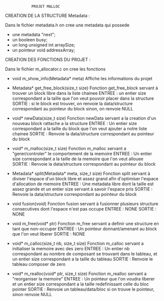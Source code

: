                 PROJET MALLOC


CREATION DE LA STRUCTURE Metadata :

Dans le fichier metadata.h on cree une metadata qui possede
- une metadata "next";
- un booleen busy;
- un long unsigned int arraySize;
- un pointeur void addressArray;


CREATION DES FONCTIONS DU PROJET :

Dans le fichier m_allocator.c on cree les fonctions 

- void m_show_info(Metadata* meta) 
  Affiche les informations du projet

- Metadata* get_free_block(size_t size)
   Fonction get_free_block servant à trouver un block libre dans la liste chainee 
   ENTREE : un entier size correspondant a la taille que l'on veut pouvoir placer 
   dans la structure
   SORTIE : si le block est trouver, on renvoie la data/structure correspondant 
   au pointeur du block 
   sinon, on renvoie NULL

- void* newData(size_t size)
   Fonction newData servant a la creation d'un nouveau block rattache a la structure 
   ENTREE : Un entier size correspondant a la taille du block que l'on veut ajouter 
   a notre liste chainee
   SORTIE : Renvoie la data/structure correspondant au pointeur du block 

- void* m_malloc(size_t size)
   Fonction m_malloc servant a "gerer/controler" le comportement de la memoire 
   ENTREE : Un entier size correspondant a la taille de la memoire que 
   l'on veut allouee
   SORTIE : Renvoie la data/structure correspondant au pointeur du block

- Metadata* split(Metadata* meta, size_t size)
   Fonction split servant à diviser l'espace d'un block libre et assez grand 
   afin d'optimiser l'espace d'allocation de memoire
   ENTREE : Une metadata libre dont la taille est assez grande et un entier 
   size servant à savoir l'espace pris 
   SORTIE : Renvoie la data/structure correspondant au pointeur du block

- void fusion(void)
   Fonction fusion servant à fusionner plusieurs structure consecutives dont 
   l'espace n'est pas occupe 
   ENTREE : NONE
   SORTIE : NONE

- void m_free(void* ptr)
   Fonction m_free servant a definir une structure en tant que non-occuper
   ENTREE : Un pointeur donnant/amenant au block que l'on veut liberer
   SORTIE : NONE

- void* m_calloc(size_t nb, size_t size)
   Fonction m_calloc servant a initialiser la memoire avec des zero
   ENTREE : Un entier nb correspondant au nombre de composant se trouvant dans 
   le tableau, et un entier size correspondant a la taille du tableau
   SORTIE : Renvoie le tableau composer de zero

- void* m_realloc(void* ptr, size_t size)
   Fonction m_realloc servant a "reorganiser la memoire" 
   ENTREE : Un pointeur que l'on voudra liberer et un entier size correspondant a 
   la taille redefinissant celle du bloc pointer 
   SORTIE : Renvoie un tableau/data/bloc si on trouve le pointeur, sinon renvoie NULL
